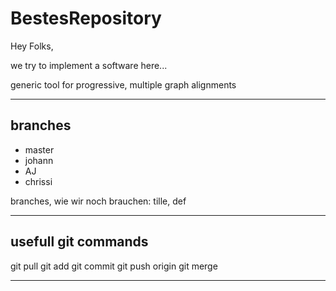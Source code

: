# BestesRepository

Hey Folks,

we try to implement a software here... 

generic tool for progressive, multiple graph alignments

---

## branches
* master
* johann
* AJ
* chrissi

branches, wie wir noch brauchen: tille, def

---

## usefull git commands

git pull
git add
git commit
git push origin <yourBranch>
git merge <branchYouWantToMergeWith>

---
